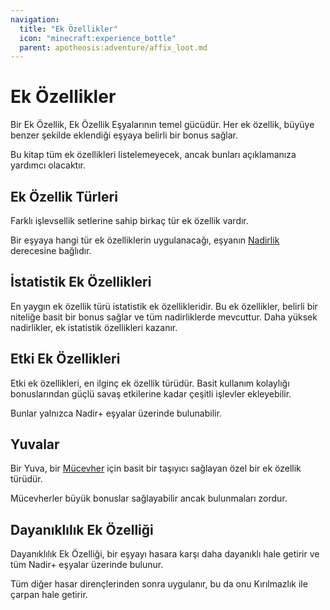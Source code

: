 ```yaml
---
navigation:
  title: "Ek Özellikler"
  icon: "minecraft:experience_bottle"
  parent: apotheosis:adventure/affix_loot.md
---
```


# Ek Özellikler

Bir <Color id="gold">Ek Özellik</Color>, Ek Özellik Eşyalarının temel gücüdür. Her ek özellik, büyüye benzer şekilde eklendiği eşyaya belirli bir bonus sağlar.

Bu kitap tüm ek özellikleri listelemeyecek, ancak bunları açıklamanıza yardımcı olacaktır.

## Ek Özellik Türleri

Farklı işlevsellik setlerine sahip birkaç tür ek özellik vardır.

Bir eşyaya hangi tür ek özelliklerin uygulanacağı, eşyanın [Nadirlik](./rarities.md) derecesine bağlıdır.

## İstatistik Ek Özellikleri

En yaygın ek özellik türü istatistik ek özellikleridir. Bu ek özellikler, belirli bir niteliğe basit bir bonus sağlar ve tüm nadirliklerde mevcuttur. Daha yüksek nadirlikler, ek istatistik özellikleri kazanır.

## Etki Ek Özellikleri

Etki ek özellikleri, en ilginç ek özellik türüdür. Basit kullanım kolaylığı bonuslarından güçlü savaş etkilerine kadar çeşitli işlevler ekleyebilir.

Bunlar yalnızca Nadir+ eşyalar üzerinde bulunabilir.

## Yuvalar

Bir Yuva, bir [Mücevher](./gems.md) için basit bir taşıyıcı sağlayan özel bir ek özellik türüdür.

Mücevherler büyük bonuslar sağlayabilir ancak bulunmaları zordur.

## Dayanıklılık Ek Özelliği

Dayanıklılık Ek Özelliği, bir eşyayı hasara karşı daha dayanıklı hale getirir ve tüm Nadir+ eşyalar üzerinde bulunur.

Tüm diğer hasar dirençlerinden sonra uygulanır, bu da onu Kırılmazlık ile çarpan hale getirir.


